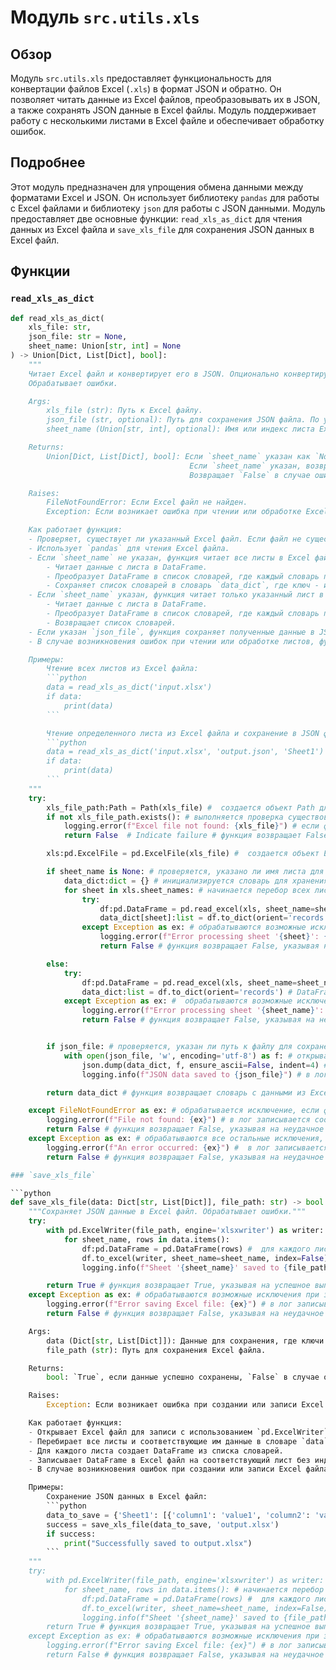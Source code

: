 # Модуль `src.utils.xls`

## Обзор

Модуль `src.utils.xls` предоставляет функциональность для конвертации файлов Excel (`.xls`) в формат JSON и обратно. Он позволяет читать данные из Excel файлов, преобразовывать их в JSON, а также сохранять JSON данные в Excel файлы. Модуль поддерживает работу с несколькими листами в Excel файле и обеспечивает обработку ошибок.

## Подробнее

Этот модуль предназначен для упрощения обмена данными между форматами Excel и JSON. Он использует библиотеку `pandas` для работы с Excel файлами и библиотеку `json` для работы с JSON данными. Модуль предоставляет две основные функции: `read_xls_as_dict` для чтения данных из Excel файла и `save_xls_file` для сохранения JSON данных в Excel файл.

## Функции

### `read_xls_as_dict`

```python
def read_xls_as_dict(
    xls_file: str,
    json_file: str = None,
    sheet_name: Union[str, int] = None
) -> Union[Dict, List[Dict], bool]:
    """
    Читает Excel файл и конвертирует его в JSON. Опционально конвертирует конкретный лист и сохраняет результат в JSON файл.
    Обрабатывает ошибки.

    Args:
        xls_file (str): Путь к Excel файлу.
        json_file (str, optional): Путь для сохранения JSON файла. По умолчанию `None`.
        sheet_name (Union[str, int], optional): Имя или индекс листа Excel для конвертации. Если `None`, конвертируются все листы. По умолчанию `None`.

    Returns:
        Union[Dict, List[Dict], bool]: Если `sheet_name` указан как `None`, возвращается словарь, где ключи - имена листов, а значения - списки словарей.
                                        Если `sheet_name` указан, возвращается список словарей.
                                        Возвращает `False` в случае ошибки.

    Raises:
        FileNotFoundError: Если Excel файл не найден.
        Exception: Если возникает ошибка при чтении или обработке Excel файла.

    Как работает функция:
    - Проверяет, существует ли указанный Excel файл. Если файл не существует, функция регистрирует ошибку и возвращает `False`.
    - Использует `pandas` для чтения Excel файла.
    - Если `sheet_name` не указан, функция читает все листы в Excel файле. Для каждого листа:
        - Читает данные с листа в DataFrame.
        - Преобразует DataFrame в список словарей, где каждый словарь представляет строку.
        - Сохраняет список словарей в словарь `data_dict`, где ключ - имя листа.
    - Если `sheet_name` указан, функция читает только указанный лист в Excel файле.
        - Читает данные с листа в DataFrame.
        - Преобразует DataFrame в список словарей, где каждый словарь представляет строку.
        - Возвращает список словарей.
    - Если указан `json_file`, функция сохраняет полученные данные в JSON файл.
    - В случае возникновения ошибок при чтении или обработке листов, функция регистрирует ошибку и возвращает `False`.

    Примеры:
        Чтение всех листов из Excel файла:
        ```python
        data = read_xls_as_dict('input.xlsx')
        if data:
            print(data)
        ```

        Чтение определенного листа из Excel файла и сохранение в JSON файл:
        ```python
        data = read_xls_as_dict('input.xlsx', 'output.json', 'Sheet1')
        if data:
            print(data)
        ```
    """
    try:
        xls_file_path:Path = Path(xls_file) #  создается объект Path для представления пути к файлу Excel
        if not xls_file_path.exists(): # выполняется проверка существования файла по указанному пути
            logging.error(f"Excel file not found: {xls_file}") # если файл не существует, в лог записывается сообщение об ошибке
            return False  # Indicate failure # функция возвращает False, указывая на неудачное выполнение

        xls:pd.ExcelFile = pd.ExcelFile(xls_file) #  создается объект ExcelFile для работы с Excel файлом

        if sheet_name is None: # проверяется, указано ли имя листа для чтения
            data_dict:dict = {} # инициализируется словарь для хранения данных из Excel файла
            for sheet in xls.sheet_names: # начинается перебор всех листов в Excel файле
                try:
                    df:pd.DataFrame = pd.read_excel(xls, sheet_name=sheet) #  выполняется чтение данных из текущего листа в DataFrame
                    data_dict[sheet]:list = df.to_dict(orient='records') # DataFrame преобразуется в словарь, где ключи - имена листов, а значения - списки записей (строк)
                except Exception as ex: # обрабатываются возможные исключения при чтении и обработке данных листа
                    logging.error(f"Error processing sheet '{sheet}': {ex}") # в лог записывается сообщение об ошибке с указанием имени листа и текста ошибки
                    return False # функция возвращает False, указывая на неудачное выполнение

        else:
            try:
                df:pd.DataFrame = pd.read_excel(xls, sheet_name=sheet_name) #  выполняется чтение данных из указанного листа в DataFrame
                data_dict:list = df.to_dict(orient='records') # DataFrame преобразуется в список словарей (записей)
            except Exception as ex: #  обрабатываются возможные исключения при чтении и обработке данных листа
                logging.error(f"Error processing sheet '{sheet_name}': {ex}") #  в лог записывается сообщение об ошибке с указанием имени листа и текста ошибки
                return False # функция возвращает False, указывая на неудачное выполнение


        if json_file: # проверяется, указан ли путь к файлу для сохранения данных в формате JSON
            with open(json_file, 'w', encoding='utf-8') as f: # открывается файл для записи данных в формате JSON
                json.dump(data_dict, f, ensure_ascii=False, indent=4) # данные из словаря data_dict записываются в файл в формате JSON с отступами для удобочитаемости
                logging.info(f"JSON data saved to {json_file}") # в лог записывается сообщение об успешном сохранении данных в JSON файл

        return data_dict # функция возвращает словарь с данными из Excel файла

    except FileNotFoundError as ex: # обрабатывается исключение, если файл не найден
        logging.error(f"File not found: {ex}") # в лог записывается сообщение об ошибке, указывающее, что файл не найден
        return False # функция возвращает False, указывая на неудачное выполнение
    except Exception as ex: # обрабатываются все остальные исключения, которые могут возникнуть в процессе выполнения функции
        logging.error(f"An error occurred: {ex}") #  в лог записывается сообщение об ошибке
        return False # функция возвращает False, указывая на неудачное выполнение

### `save_xls_file`

```python
def save_xls_file(data: Dict[str, List[Dict]], file_path: str) -> bool:
    """Сохраняет JSON данные в Excel файл. Обрабатывает ошибки."""
    try:
        with pd.ExcelWriter(file_path, engine='xlsxwriter') as writer:
            for sheet_name, rows in data.items():
                df:pd.DataFrame = pd.DataFrame(rows) #  для каждого листа создается DataFrame из списка словарей
                df.to_excel(writer, sheet_name=sheet_name, index=False) # DataFrame записывается в Excel файл на соответствующий лист без индексов
                logging.info(f"Sheet '{sheet_name}' saved to {file_path}") # в лог записывается сообщение об успешном сохранении листа

        return True # функция возвращает True, указывая на успешное выполнение
    except Exception as ex: # обрабатываются возможные исключения при записи данных в Excel файл
        logging.error(f"Error saving Excel file: {ex}") # в лог записывается сообщение об ошибке с указанием текста ошибки
        return False # функция возвращает False, указывая на неудачное выполнение

    Args:
        data (Dict[str, List[Dict]]): Данные для сохранения, где ключи - имена листов, а значения - списки словарей.
        file_path (str): Путь для сохранения Excel файла.

    Returns:
        bool: `True`, если данные успешно сохранены, `False` в случае ошибки.

    Raises:
        Exception: Если возникает ошибка при создании или записи Excel файла.

    Как работает функция:
    - Открывает Excel файл для записи с использованием `pd.ExcelWriter` и движка `xlsxwriter`.
    - Перебирает все листы и соответствующие им данные в словаре `data`.
    - Для каждого листа создает DataFrame из списка словарей.
    - Записывает DataFrame в Excel файл на соответствующий лист без индексов.
    - В случае возникновения ошибок при создании или записи Excel файла, функция регистрирует ошибку и возвращает `False`.

    Примеры:
        Сохранение JSON данных в Excel файл:
        ```python
        data_to_save = {'Sheet1': [{'column1': 'value1', 'column2': 'value2'}]}
        success = save_xls_file(data_to_save, 'output.xlsx')
        if success:
            print("Successfully saved to output.xlsx")
        ```
    """
    try:
        with pd.ExcelWriter(file_path, engine='xlsxwriter') as writer: #  открывается Excel файл для записи данных с использованием движка xlsxwriter
            for sheet_name, rows in data.items(): # начинается перебор всех листов и соответствующих им данных
                df:pd.DataFrame = pd.DataFrame(rows) #  для каждого листа создается DataFrame из списка словарей
                df.to_excel(writer, sheet_name=sheet_name, index=False) # DataFrame записывается в Excel файл на соответствующий лист без индексов
                logging.info(f"Sheet '{sheet_name}' saved to {file_path}") # в лог записывается сообщение об успешном сохранении листа
        return True # функция возвращает True, указывая на успешное выполнение
    except Exception as ex: # обрабатываются возможные исключения при записи данных в Excel файл
        logging.error(f"Error saving Excel file: {ex}") # в лог записывается сообщение об ошибке с указанием текста ошибки
        return False # функция возвращает False, указывая на неудачное выполнение